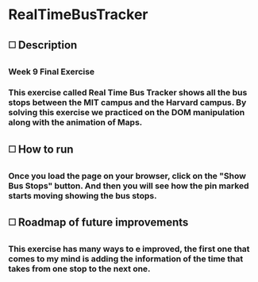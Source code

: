 # RealTimeBusTracker

## :white_medium_square: Description
### Week 9 Final Exercise
### This exercise called Real Time Bus Tracker shows all the bus stops between the MIT campus and the Harvard campus. By solving this exercise we practiced on the DOM manipulation along with the animation of Maps.

## :white_medium_square: How to run
### Once you load the page on your browser, click on the "Show Bus Stops" button. And then you will see how the pin marked starts moving showing the bus stops.


## :white_medium_square: Roadmap of future improvements
### This exercise has many ways to e improved, the first one that comes to my mind is adding the information of the time that takes from one stop to the next one.
